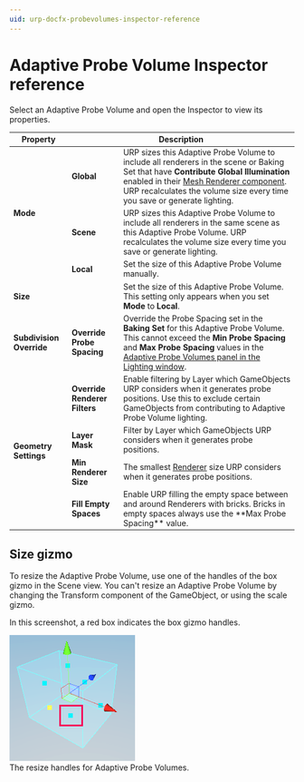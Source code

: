 ```yaml
---
uid: urp-docfx-probevolumes-inspector-reference
---
```

# Adaptive Probe Volume Inspector reference

Select an Adaptive Probe Volume and open the Inspector to view its properties.

<table>
<thead>
    <tr>
    <th><strong>Property</strong></th>
    <th colspan="2"><strong>Description</strong></th>
    </tr>
</thead>
<tbody>
    <tr>
    <tr>
        <td rowspan="4"><strong>Mode</strong></td>
    </tr>
    <tr>
        <td><strong>Global</strong></td>
        <td>URP sizes this Adaptive Probe Volume to include all renderers in the scene or Baking Set that have <strong>Contribute Global Illumination</strong> enabled in their <a href="https://docs.unity3d.com/Manual/class-MeshRenderer.html">Mesh Renderer component</a>. URP recalculates the volume size every time you save or generate lighting.</td>
    </tr>
    <tr>
        <td><strong>Scene</strong></td>
        <td>URP sizes this Adaptive Probe Volume to include all renderers in the same scene as this Adaptive Probe Volume. URP recalculates the volume size every time you save or generate lighting.</td>
    </tr>
    <tr>
        <td><strong>Local</strong></td>
        <td>Set the size of this Adaptive Probe Volume manually.</td>
    </tr>
    <tr>
        <td colspan="2"><strong>Size</strong></td>
        <td colspan="">Set the size of this Adaptive Probe Volume. This setting only appears when you set <strong>Mode</strong> to <strong>Local</strong>.</td>
    </tr>
    <tr>
        <td rowspan="2"><strong>Subdivision Override</strong></td>
    </tr>
    <tr>
        <td><strong>Override Probe Spacing</strong></td>
        <td>Override the Probe Spacing set in the <strong>Baking Set</strong> for this Adaptive Probe Volume. This cannot exceed the <strong>Min Probe Spacing</strong> and <strong>Max Probe Spacing</strong> values in the <a href="probevolumes-lighting-panel-reference.md">Adaptive Probe Volumes panel in the Lighting window</a>.</td>
    </tr>
    <tr>
        <td rowspan="5"><strong>Geometry Settings</strong></td>
    </tr>
    <tr>
        <td><strong>Override Renderer Filters</strong></td>
        <td>Enable filtering by Layer which GameObjects URP considers when it generates probe positions. Use this to exclude certain GameObjects from contributing to Adaptive Probe Volume lighting.</td>
    </tr>
    <tr>
        <td><strong>Layer Mask</strong></td>
        <td>Filter by Layer which GameObjects URP considers when it generates probe positions.</td>
    </tr>
    <tr>
        <td><strong>Min Renderer Size</strong></td>
        <td>The smallest <a href="https://docs.unity3d.com/ScriptReference/Renderer.html">Renderer</a> size URP considers when it generates probe positions.</td>
    </tr>
    <tr>
        <td><strong>Fill Empty Spaces</strong></td>
        <td>Enable URP filling the empty space between and around Renderers with bricks. Bricks in empty spaces always use the **Max Probe Spacing** value.</td>
    </tr>
</tbody>
</table>

## Size gizmo
<a name ="size-gizmo"></a>
To resize the Adaptive Probe Volume, use one of the handles of the box gizmo in the Scene view. You can't resize an Adaptive Probe Volume by changing the Transform component of the GameObject, or using the scale gizmo.

In this screenshot, a red box indicates the box gizmo handles.

![](Images/probe-volumes/ProbeVolume-Size-gizmo.png)<br/>
The resize handles for Adaptive Probe Volumes.
